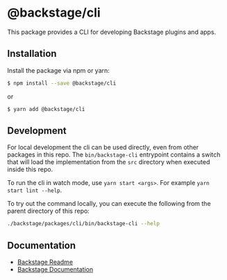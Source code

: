 # @backstage/cli

This package provides a CLI for developing Backstage plugins and apps.

## Installation

Install the package via npm or yarn:

```sh
$ npm install --save @backstage/cli
```

or

```sh
$ yarn add @backstage/cli
```

## Development

For local development the cli can be used directly, even from other packages in this repo. The `bin/backstage-cli` entrypoint contains a switch that will load the implementation from the `src` directory when executed inside this repo.

To run the cli in watch mode, use `yarn start <args>`. For example `yarn start lint --help`.

To try out the command locally, you can execute the following from the parent directory of this repo:

```bash
./backstage/packages/cli/bin/backstage-cli --help
```

## Documentation

- [Backstage Readme](https://github.com/backstage/backstage/blob/master/README.md)
- [Backstage Documentation](https://github.com/backstage/backstage/blob/master/docs/README.md)
